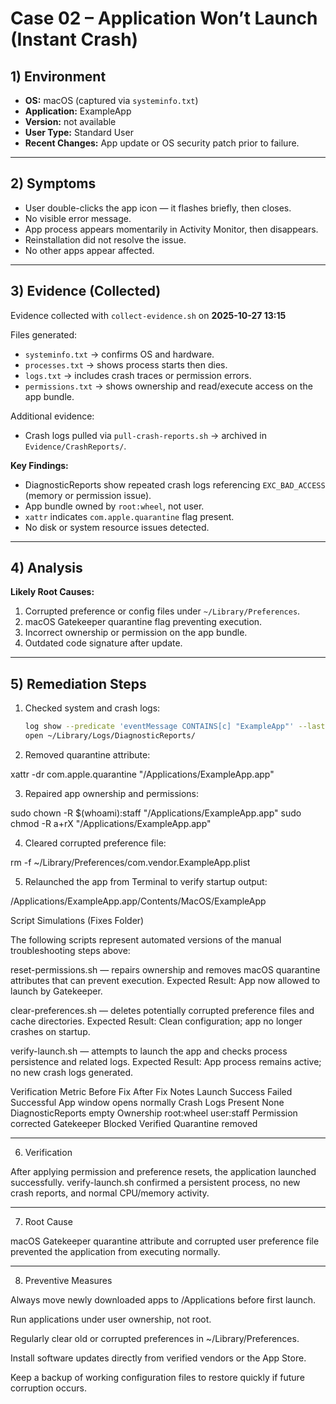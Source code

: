# Case 02 – Application Won’t Launch (Instant Crash)

## 1) Environment
- **OS:** macOS (captured via `systeminfo.txt`)
- **Application:** ExampleApp
- **Version:** not available
- **User Type:** Standard User
- **Recent Changes:** App update or OS security patch prior to failure.

---

## 2) Symptoms
- User double-clicks the app icon — it flashes briefly, then closes.
- No visible error message.
- App process appears momentarily in Activity Monitor, then disappears.
- Reinstallation did not resolve the issue.
- No other apps appear affected.

---

## 3) Evidence (Collected)
Evidence collected with `collect-evidence.sh` on **2025-10-27 13:15**  

Files generated:
- `systeminfo.txt` → confirms OS and hardware.  
- `processes.txt` → shows process starts then dies.  
- `logs.txt` → includes crash traces or permission errors.  
- `permissions.txt` → shows ownership and read/execute access on the app bundle.  

Additional evidence:
- Crash logs pulled via `pull-crash-reports.sh` → archived in `Evidence/CrashReports/`.

**Key Findings:**
- DiagnosticReports show repeated crash logs referencing `EXC_BAD_ACCESS` (memory or permission issue).  
- App bundle owned by `root:wheel`, not user.  
- `xattr` indicates `com.apple.quarantine` flag present.  
- No disk or system resource issues detected.

---

## 4) Analysis
**Likely Root Causes:**
1. Corrupted preference or config files under `~/Library/Preferences`.  
2. macOS Gatekeeper quarantine flag preventing execution.  
3. Incorrect ownership or permission on the app bundle.  
4. Outdated code signature after update.

---

## 5) Remediation Steps
1. Checked system and crash logs:
   ```bash
   log show --predicate 'eventMessage CONTAINS[c] "ExampleApp"' --last 2h
   open ~/Library/Logs/DiagnosticReports/
2. Removed quarantine attribute:

xattr -dr com.apple.quarantine "/Applications/ExampleApp.app"


3. Repaired app ownership and permissions:

sudo chown -R $(whoami):staff "/Applications/ExampleApp.app"
sudo chmod -R a+rX "/Applications/ExampleApp.app"


4. Cleared corrupted preference file:

rm -f ~/Library/Preferences/com.vendor.ExampleApp.plist


5. Relaunched the app from Terminal to verify startup output:

/Applications/ExampleApp.app/Contents/MacOS/ExampleApp

Script Simulations (Fixes Folder)

The following scripts represent automated versions of the manual troubleshooting steps above:

 reset-permissions.sh — repairs ownership and removes macOS quarantine attributes that can prevent execution.
Expected Result: App now allowed to launch by Gatekeeper.

 clear-preferences.sh — deletes potentially corrupted preference files and cache directories.
Expected Result: Clean configuration; app no longer crashes on startup.

 verify-launch.sh — attempts to launch the app and checks process persistence and related logs.
Expected Result: App process remains active; no new crash logs generated.

Verification Metric	Before Fix	After Fix	Notes
Launch Success	Failed	Successful	App window opens normally
Crash Logs	Present	None	DiagnosticReports empty
Ownership	root:wheel	user:staff	Permission corrected
Gatekeeper	Blocked	Verified	Quarantine removed

---

6) Verification

After applying permission and preference resets, the application launched successfully.
verify-launch.sh confirmed a persistent process, no new crash reports, and normal CPU/memory activity.

---

7) Root Cause

macOS Gatekeeper quarantine attribute and corrupted user preference file prevented the application from executing normally.

---

8) Preventive Measures

Always move newly downloaded apps to /Applications before first launch.

Run applications under user ownership, not root.

Regularly clear old or corrupted preferences in ~/Library/Preferences.

Install software updates directly from verified vendors or the App Store.

Keep a backup of working configuration files to restore quickly if future corruption occurs.